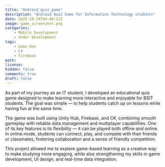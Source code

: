```yaml
---
title: "Android_quiz_game"
description: "Android Quiz Game for Information Technology students"
date: 2025-10-24T04:48:21Z
image: game_screenshot.png
categories:
    - Mobile Development
    - Under Development
tags:
    - Game Dev
    - C#
    - Firebase
math: 
license: 
hidden: false
comments: true
draft: false
---
```

As part of my journey as an IT student, I developed an educational quiz game designed to make learning more interactive and enjoyable for BSIT students. The goal was simple — to help students catch up on lessons while having fun at the same time.

The game was built using Unity Hub, Firebase, and C#, combining smooth gameplay with reliable data management and multiplayer capabilities. One of its key features is its flexibility — it can be played both offline and online. In online mode, students can connect, play, and compete with their friends or classmates, fostering collaboration and a sense of friendly competition.

This project allowed me to explore game-based learning as a creative way to make studying more engaging, while also strengthening my skills in game development, UI design, and real-time data integration.

